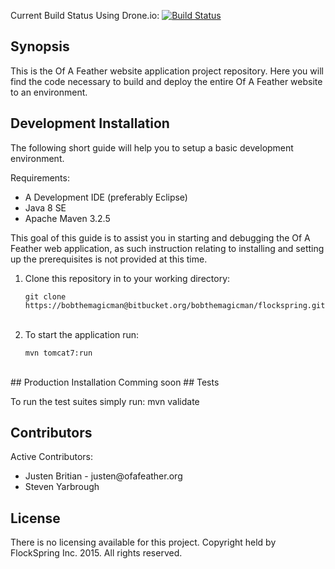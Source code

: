 Current Build Status Using Drone.io: [![Build Status](https://drone.io/bitbucket.org/bobthemagicman/flockspring/status.png)](https://drone.io/bitbucket.org/bobthemagicman/flockspring/latest)

## Synopsis

This is the Of A Feather website application project repository. Here you will find the code necessary to build and deploy the entire Of A Feather website to an environment. 

## Development Installation

The following short guide will help you to setup a basic development environment. 

Requirements:
<ul>
<li>A Development IDE (preferably Eclipse)</li>
<li>Java 8 SE</li>
<li>Apache Maven 3.2.5</li>
</ul>
This goal of this guide is to assist you in starting and debugging the Of A Feather web application, as such instruction relating to installing and setting up the prerequisites is not provided at this time.

1. Clone this repository in to your working directory:<br />
    ```
    git clone https://bobthemagicman@bitbucket.org/bobthemagicman/flockspring.git
    ```
    <br />
2. To start the application run:<br />
    ```
    mvn tomcat7:run
    ```
<br />
## Production Installation
Comming soon
## Tests

To run the test suites simply run:
    mvn validate

## Contributors

Active Contributors:
<ul>
<li>Justen Britian - justen@ofafeather.org</li>
<li>Steven Yarbrough</li>
</ul>

## License

There is no licensing available for this project. Copyright held by FlockSpring Inc. 2015. All rights reserved.